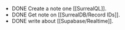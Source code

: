 - DONE Create a note one [[SurrealQL]].
- DONE Get note on [[SurrealDB/Record IDs]].
- DONE write about [[Supabase/Realtime]].